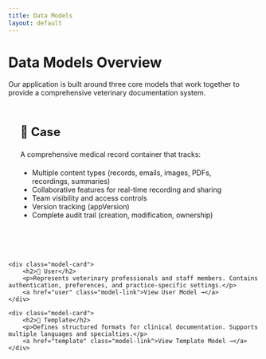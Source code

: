 ```yaml
---
title: Data Models
layout: default
---
```


# Data Models Overview

Our application is built around three core models that work together to provide a comprehensive veterinary documentation system.

<div class="model-grid">
    <div class="model-card">
        <h2>📁 Case</h2>
        <p>A comprehensive medical record container that tracks:</p>
        <ul>
            <li>Multiple content types (records, emails, images, PDFs, recordings, summaries)</li>
            <li>Collaborative features for real-time recording and sharing</li>
            <li>Team visibility and access controls</li>
            <li>Version tracking (appVersion)</li>
            <li>Complete audit trail (creation, modification, ownership)</li>
        </ul>
    </div>

    <div class="model-card">
        <h2>👤 User</h2>
        <p>Represents veterinary professionals and staff members. Contains authentication, preferences, and practice-specific settings.</p>
        <a href="user" class="model-link">View User Model →</a>
    </div>

    <div class="model-card">
        <h2>📝 Template</h2>
        <p>Defines structured formats for clinical documentation. Supports multiple languages and specialties.</p>
        <a href="template" class="model-link">View Template Model →</a>
    </div>
</div>

<style>
.model-grid {
    display: grid;
    grid-template-columns: repeat(auto-fit, minmax(300px, 1fr));
    gap: 2rem;
    margin: 2rem 0;
}

.model-card {
    background: var(--mermaid-alt-bg);
    border: 1px solid var(--mermaid-border);
    border-radius: 8px;
    padding: 1.5rem;
    transition: transform 0.2s, box-shadow 0.2s;
}

.model-card:hover {
    transform: translateY(-2px);
    box-shadow: 0 4px 12px rgba(0,0,0,0.1);
}

.model-card h2 {
    margin-top: 0;
    color: var(--primary-color);
    font-size: 1.5rem;
}

.model-card p {
    margin: 1rem 0;
    line-height: 1.6;
}

.model-link {
    display: inline-block;
    color: var(--primary-color);
    text-decoration: none;
    font-weight: 600;
    margin-top: 1rem;
}

.model-link:hover {
    text-decoration: underline;
}
</style>
